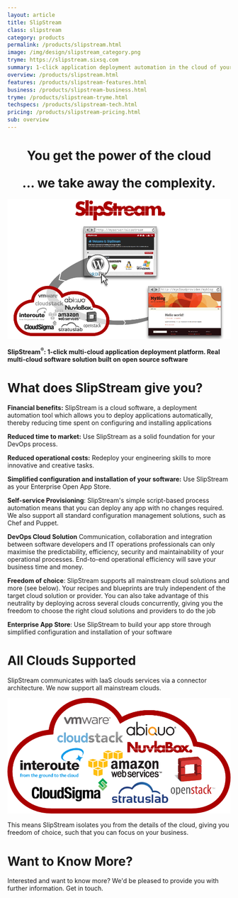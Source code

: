 ```yaml
---
layout: article
title: SlipStream
class: slipstream
category: products
permalink: /products/slipstream.html
image: /img/design/slipstream_category.png
tryme: https://slipstream.sixsq.com
summary: 1-click application deployment automation in the cloud of your choice. An open source solution to build your own app store and DevOps process.
overview: /products/slipstream.html
features: /products/slipstream-features.html
business: /products/slipstream-business.html
tryme: /products/slipstream-tryme.html
techspecs: /products/slipstream-tech.html
pricing: /products/slipstream-pricing.html
sub: overview
---
```


<h1 class="slogan" align="center">You get the power of the cloud<p></p>... we take away the complexity.</h1>

<p align="center"><img src="/img/content/slipstream-overview.png" alt="SlipStream overview" width="700" /></p>

**SlipStream<sup>®</sup>: 1-click multi-cloud application deployment platform. Real multi-cloud software solution built on open source software**

What does SlipStream give you?
=========

**Financial benefits:** SlipStream is a cloud software, a deployment automation tool which allows you to deploy applications automatically, thereby reducing time spent on configuring and installing applications

**Reduced time to market:** Use SlipStream as a solid foundation for your DevOps process.

**Reduced operational costs:** Redeploy your engineering skills to more innovative and creative tasks.

**Simplified configuration and installation of your software:** Use SlipStream as your Enterprise Open App Store.

**Self-service Provisioning**: SlipStream's simple script-based process automation means that you can deploy any app with no changes required. We also support all standard configuration management solutions, such as Chef and Puppet.

**DevOps Cloud Solution** Communication, collaboration and integration between software developers and IT operations professionals can only maximise the predictability, efficiency, security and maintainability of your operational processes. End-to-end operational efficiency will save your business time and money.

**Freedom of choice**: SlipStream supports all mainstream cloud solutions and more (see below). Your recipes and blueprints are truly independent of the target cloud solution or provider. You can also take advantage of this neutrality by deploying across several clouds concurrently, giving you the freedom to choose the right cloud solutions and providers to do the job

**Enterprise App Store**: Use SlipStream to build your app store through simplified configuration and installation of your software

All Clouds Supported
========

SlipStream communicates with IaaS clouds services via a connector architecture. We now support all mainstream clouds.

<p align="center"><img src="/img/content/cloud_providers_color_on_transparent_1000px.png" alt="SlipStream Supported Clouds" width="600" /></p>

This means SlipStream isolates you from the details of the cloud, giving you freedom of choice, such that you can focus on your business.

Want to Know More?
====

Interested and want to know more? We'd be pleased to provide you with further information. Get in touch.

<span class='contact-us-placeholder'></span>
